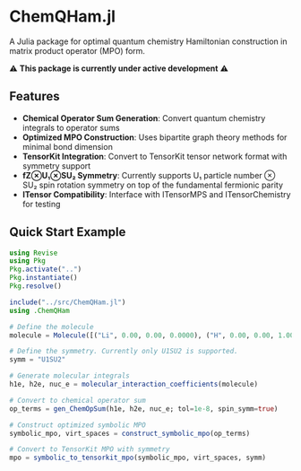# ChemQHam.jl

A Julia package for optimal quantum chemistry Hamiltonian construction in matrix product operator (MPO) form.

⚠️ **This package is currently under active development** ⚠️

## Features

- **Chemical Operator Sum Generation**: Convert quantum chemistry integrals to operator sums
- **Optimized MPO Construction**: Uses bipartite graph theory methods for minimal bond dimension
- **TensorKit Integration**: Convert to TensorKit tensor network format with symmetry support
- **fZ⊗U₁⊗SU₂ Symmetry**: Currently supports U₁ particle number ⊗ SU₂ spin rotation symmetry on top of the fundamental fermionic parity
- **ITensor Compatibility**: Interface with ITensorMPS and ITensorChemistry for testing

## Quick Start Example

```julia
using Revise
using Pkg
Pkg.activate("..")
Pkg.instantiate()
Pkg.resolve()

include("../src/ChemQHam.jl")
using .ChemQHam

# Define the molecule
molecule = Molecule([("Li", 0.00, 0.00, 0.0000), ("H", 0.00, 0.00, 1.000)])

# Define the symmetry. Currently only U1SU2 is supported.
symm = "U1SU2"

# Generate molecular integrals
h1e, h2e, nuc_e = molecular_interaction_coefficients(molecule)

# Convert to chemical operator sum
op_terms = gen_ChemOpSum(h1e, h2e, nuc_e; tol=1e-8, spin_symm=true)

# Construct optimized symbolic MPO
symbolic_mpo, virt_spaces = construct_symbolic_mpo(op_terms)

# Convert to TensorKit MPO with symmetry
mpo = symbolic_to_tensorkit_mpo(symbolic_mpo, virt_spaces, symm)
```
